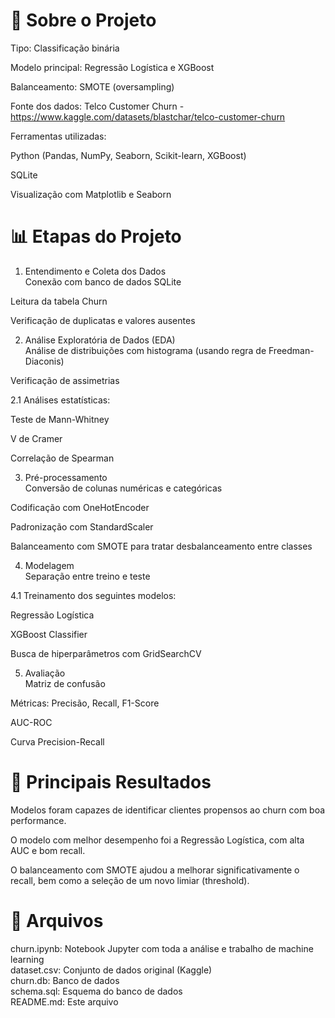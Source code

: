 # 📁 Sobre o Projeto  
Tipo: Classificação binária  

Modelo principal: Regressão Logística e XGBoost  

Balanceamento: SMOTE (oversampling)  

Fonte dos dados: Telco Customer Churn - https://www.kaggle.com/datasets/blastchar/telco-customer-churn  

Ferramentas utilizadas:  

Python (Pandas, NumPy, Seaborn, Scikit-learn, XGBoost)  

SQLite  

Visualização com Matplotlib e Seaborn  

# 📊 Etapas do Projeto  
1. Entendimento e Coleta dos Dados  
  Conexão com banco de dados SQLite  

  Leitura da tabela Churn  

  Verificação de duplicatas e valores ausentes  

2. Análise Exploratória de Dados (EDA)  
  Análise de distribuições com histograma (usando regra de Freedman-Diaconis)  

  Verificação de assimetrias  

2.1 Análises estatísticas:  

  Teste de Mann-Whitney  

  V de Cramer  

  Correlação de Spearman  

3. Pré-processamento  
Conversão de colunas numéricas e categóricas  

Codificação com OneHotEncoder  

Padronização com StandardScaler  

Balanceamento com SMOTE para tratar desbalanceamento entre classes  

4. Modelagem  
Separação entre treino e teste  

4.1 Treinamento dos seguintes modelos:  

  Regressão Logística  

  XGBoost Classifier  

Busca de hiperparâmetros com GridSearchCV  

5. Avaliação  
Matriz de confusão  

Métricas: Precisão, Recall, F1-Score  

AUC-ROC  

Curva Precision-Recall  

# 📌 Principais Resultados  
Modelos foram capazes de identificar clientes propensos ao churn com boa performance.  

O modelo com melhor desempenho foi a Regressão Logística, com alta AUC e bom recall.  

O balanceamento com SMOTE ajudou a melhorar significativamente o recall, bem como a seleção de um novo limiar (threshold).  

# 📁 Arquivos  
churn.ipynb: Notebook Jupyter com toda a análise e trabalho de machine learning    
dataset.csv: Conjunto de dados original (Kaggle)  
churn.db: Banco de dados  
schema.sql: Esquema do banco de dados  
README.md: Este arquivo  
